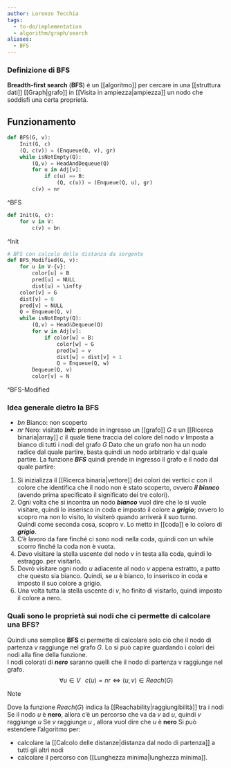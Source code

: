 ```yaml
---
author: Lorenzo Tecchia
tags:
  - to-do/implementation
  - algorithm/graph/search
aliases:
  - BFS
---
```


### Definizione di BFS
**Breadth-first search** (**BFS**) è un [[algoritmo]] per cercare in una [[struttura dati]] [[Graph|grafo]] in [[Visita in ampiezza|ampiezza]] un nodo che soddisfi una certa proprietà.





## Funzionamento
```python
def BFS(G, v):
	Init(G, c)
	(Q, c(v)) = (Enqueue(Q, v), gr)
	while isNotEmpty(Q):
		(Q,v) = HeadAndDequeue(Q)
		for u in Adj[v]:
			if c(u) == B:
				(Q, c(u)) = (Enqueue(Q, u), gr)
		c(v) = nr	
```
^BFS

```python
def Init(G, c):
	for v in V:
		c(v) = bn
```

^Init

```python
# BFS con calcolo delle distanza da sorgente
def BFS_Modified(G, v):
	for u in V-{v}:
		color[u] = B
		pred[u] = NULL
		dist[u] = \infty
	color[v] = G
	dist[v] = 0
	pred[v] = NULL
	Q = Enqueue(Q, v)
	while isNotEmpty(Q):
		(Q,v) = Head&Dequeue(Q)
		for w in Adj[v]:
			if color[w] = B:
				color[w] = G
				pred[w] = v
				dist[w] = dist[v] + 1
				Q = Enqueue(Q, w)
		Dequeue(Q, v)
		color[v] = N
```
^BFS-Modified



### Idea generale dietro la BFS
- $bn$ Bianco: non scoperto
- $nr$ Nero: visitato
***Init:*** prende in ingresso un [[grafo]] $G$ e un [[Ricerca binaria|array]] $c$ il quale tiene traccia del colore del nodo $v$ Imposta a bianco di tutti i nodi del grafo $G$
Dato che un grafo non ha un nodo radice dal quale partire, basta quindi un nodo arbitrario v dal quale partire.
La funzione ***BFS*** quindi prende in ingresso il grafo e il nodo dal quale partire:
1. Si inizializza il [[Ricerca binaria|vettore]] dei colori dei vertici $c$ con il colore che identifica che il nodo non è stato scoperto, ovvero
    ***il bianco*** (avendo prima specificato il significato dei tre colori).
2. Ogni volta che si incontra un nodo ***bianco*** vuol dire che lo si vuole visitare, quindi lo inserisco in coda e imposto il colore a ***grigio***; ovvero lo scopro ma non lo visito, lo visiterò quando arriverà il suo turno.  
    Quindi come seconda cosa, scopro $v$. Lo metto in [[coda]] e lo coloro di ***grigio***.
3. C’è lavoro da fare finché ci sono nodi nella coda, quindi con un while scorro finché la coda non è vuota.
4. Devo visitare la stella uscente del nodo $v$ in testa alla coda, quindi lo estraggo. per visitarlo.
5. Dovrò visitare ogni nodo $u$ adiacente al nodo $v$ appena estratto, a patto che questo sia bianco. Quindi, se $u$ è bianco, lo inserisco in coda e imposto il suo colore a grigio.
6. Una volta tutta la stella uscente di $v$, ho finito di visitarlo, quindi imposto il colore a nero.


### Quali sono le proprietà sui nodi che ci permette di calcolare una BFS?
Quindi una semplice **BFS** ci permette di calcolare solo ciò che il nodo di partenza $v$ raggiunge nel grafo $G$.
Lo si può capire guardando i colori dei nodi alla fine della funzione.  
I nodi colorati di ***nero*** saranno quelli che il nodo di partenza v raggiunge nel grafo.$$\forall u \in V \;\;\; c(u)=nr \iff (u,v)\in Reach(G)$$
>[!note] 
> Dove la funzione $Reach(G)$ indica la [[Reachability|raggiungibilità]] tra i nodi
Se il nodo $u$ è **nero**, allora c’è un percorso che va da $v$ ad $u$, quindi $v$ raggiunge $u$
Se $v$ raggiunge $u$ , allora vuol dire che $u$ è **nero**
Si può estendere l’algoritmo per:  
- calcolare la [[Calcolo delle distanze|distanza dal nodo di partenza]] a tutti gli altri nodi
- calcolare il percorso con [[Lunghezza minima|lunghezza minima]].
